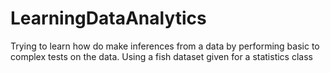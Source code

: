 # LearningDataAnalytics
Trying to learn how do make inferences from a data by performing basic to complex tests on the data.
Using a fish dataset given for a statistics class